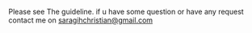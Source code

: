 Please see The guideline. if u have some question or have any request contact me on saragihchristian@gmail.com